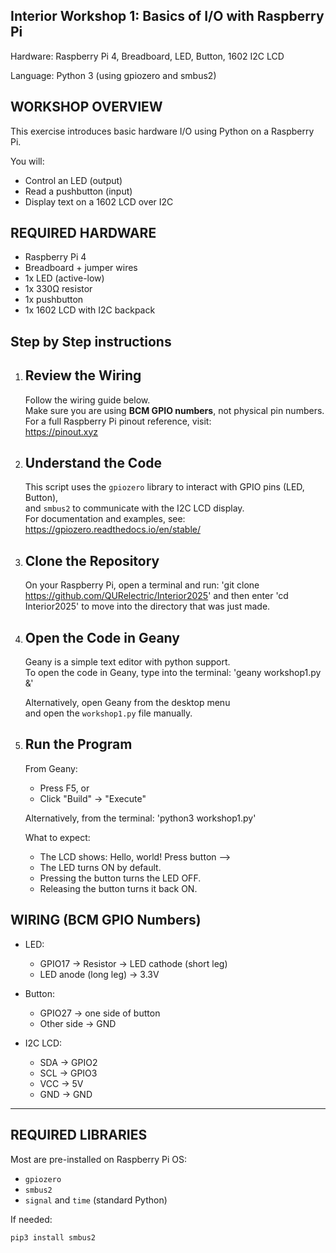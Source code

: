 
Interior Workshop 1: Basics of I/O with Raspberry Pi
----------------------------------------------------------------------  
Hardware: Raspberry Pi 4, Breadboard, LED, Button, 1602 I2C LCD  

Language: Python 3 (using gpiozero and smbus2)

 
WORKSHOP OVERVIEW
----------------------------------------------------------------------

This exercise introduces basic hardware I/O using Python on a Raspberry Pi.

You will:
- Control an LED (output)
- Read a pushbutton (input)
- Display text on a 1602 LCD over I2C

  
REQUIRED HARDWARE
----------------------------------------------------------------------

- Raspberry Pi 4
- Breadboard + jumper wires
- 1x LED (active-low)
- 1x 330Ω resistor
- 1x pushbutton
- 1x 1602 LCD with I2C backpack


Step by Step instructions
----------------------------------------------------------------------
1. Review the Wiring  
   ------------------
   Follow the wiring guide below.  
   Make sure you are using **BCM GPIO numbers**, not physical pin numbers.  
   For a full Raspberry Pi pinout reference, visit:  
   https://pinout.xyz

2. Understand the Code  
   ---------------------
   This script uses the `gpiozero` library to interact with GPIO pins (LED, Button),  
   and `smbus2` to communicate with the I2C LCD display.  
   For documentation and examples, see:  
   https://gpiozero.readthedocs.io/en/stable/

3. Clone the Repository  
   ---------------------
   On your Raspberry Pi, open a terminal and run:
   'git clone https://github.com/QURelectric/Interior2025'
   and then enter
   'cd Interior2025'
   to move into the directory that was just made. 

5. Open the Code in Geany  
   ------------------------
   Geany is a simple text editor with python support.  
   To open the code in Geany, type into the terminal:
   'geany workshop1.py &'

   Alternatively, open Geany from the desktop menu  
   and open the `workshop1.py` file manually.

6. Run the Program  
   ----------------
   From Geany:
     - Press F5, or
     - Click "Build" → "Execute"

   Alternatively, from the terminal:
   'python3 workshop1.py'

   What to expect:
     - The LCD shows:
         Hello, world!
         Press button -->
     - The LED turns ON by default.
     - Pressing the button turns the LED OFF.
     - Releasing the button turns it back ON.

WIRING (BCM GPIO Numbers)
----------------------------------------------------------------------

- LED:
  - GPIO17 → Resistor → LED cathode (short leg)
  - LED anode (long leg) → 3.3V

- Button:
  - GPIO27 → one side of button
  - Other side → GND

- I2C LCD:
  - SDA → GPIO2
  - SCL → GPIO3
  - VCC → 5V
  - GND → GND

----------------------------------------------------------------------  
REQUIRED LIBRARIES
----------------------------------------------------------------------

Most are pre-installed on Raspberry Pi OS:
- `gpiozero`
- `smbus2`
- `signal` and `time` (standard Python)

If needed:
```bash
pip3 install smbus2
